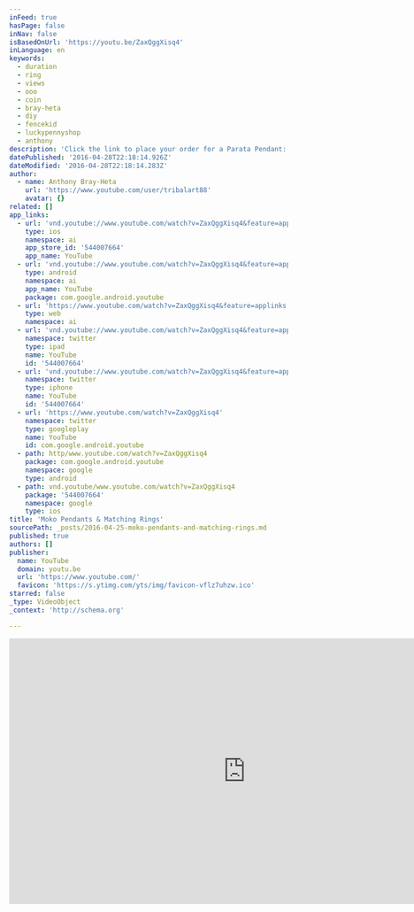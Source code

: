 ```yaml
---
inFeed: true
hasPage: false
inNav: false
isBasedOnUrl: 'https://youtu.be/ZaxQggXisq4'
inLanguage: en
keywords:
  - duration
  - ring
  - views
  - ooo
  - coin
  - bray-heta
  - diy
  - fencekid
  - luckypennyshop
  - anthony
description: 'Click the link to place your order for a Parata Pendant: http://bit.ly/1Nwl8Ke   The Warrior or The Peacemaker Rings: http://bit.ly/1WR9Zpv Payment Plan Option: http://bit.ly/233kt4x'
datePublished: '2016-04-28T22:18:14.926Z'
dateModified: '2016-04-28T22:18:14.283Z'
author:
  - name: Anthony Bray-Heta
    url: 'https://www.youtube.com/user/tribalart88'
    avatar: {}
related: []
app_links:
  - url: 'vnd.youtube://www.youtube.com/watch?v=ZaxQggXisq4&feature=applinks'
    type: ios
    namespace: ai
    app_store_id: '544007664'
    app_name: YouTube
  - url: 'vnd.youtube://www.youtube.com/watch?v=ZaxQggXisq4&feature=applinks'
    type: android
    namespace: ai
    app_name: YouTube
    package: com.google.android.youtube
  - url: 'https://www.youtube.com/watch?v=ZaxQggXisq4&feature=applinks'
    type: web
    namespace: ai
  - url: 'vnd.youtube://www.youtube.com/watch?v=ZaxQggXisq4&feature=applinks'
    namespace: twitter
    type: ipad
    name: YouTube
    id: '544007664'
  - url: 'vnd.youtube://www.youtube.com/watch?v=ZaxQggXisq4&feature=applinks'
    namespace: twitter
    type: iphone
    name: YouTube
    id: '544007664'
  - url: 'https://www.youtube.com/watch?v=ZaxQggXisq4'
    namespace: twitter
    type: googleplay
    name: YouTube
    id: com.google.android.youtube
  - path: http/www.youtube.com/watch?v=ZaxQggXisq4
    package: com.google.android.youtube
    namespace: google
    type: android
  - path: vnd.youtube/www.youtube.com/watch?v=ZaxQggXisq4
    package: '544007664'
    namespace: google
    type: ios
title: 'Moko Pendants & Matching Rings'
sourcePath: _posts/2016-04-25-moko-pendants-and-matching-rings.md
published: true
authors: []
publisher:
  name: YouTube
  domain: youtu.be
  url: 'https://www.youtube.com/'
  favicon: 'https://s.ytimg.com/yts/img/favicon-vflz7uhzw.ico'
starred: false
_type: VideoObject
_context: 'http://schema.org'

---
```

<iframe src="https://cdn.embedly.com/widgets/media.html?src=https%3A%2F%2Fwww.youtube.com%2Fembed%2FZaxQggXisq4%3Ffeature%3Doembed&amp;url=https%3A%2F%2Fwww.youtube.com%2Fwatch%3Fv%3DZaxQggXisq4%26feature%3Dyoutu.be&amp;image=https%3A%2F%2Fi.ytimg.com%2Fvi%2FZaxQggXisq4%2Fhqdefault.jpg&amp;key=b7d04c9b404c499eba89ee7072e1c4f7&amp;type=text%2Fhtml&amp;schema=youtube" width="854" height="480" scrolling="no" frameborder="0" allowfullscreen="" style=""></iframe>